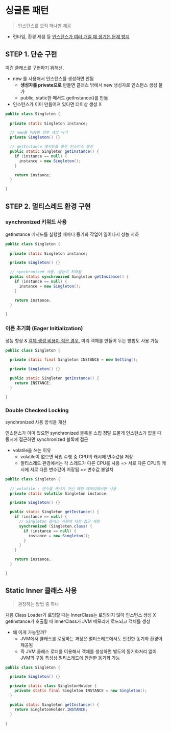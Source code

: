 # 싱글톤 패턴

> 인스턴스를 오직 하나만 제공

- 런타임, 환경 세팅 등 <u>인스턴스가 여러 개일 때 생기는 문제 방지</u>

## STEP 1. 단순 구현

이런 클래스를 구현하기 위해선,
- new 를 사용해서 인스턴스를 생성하면 안됨
  - **생성자를 private으로** 만들면 클래스 밖에서 new 생성자로 인스턴스 생성 불가
  - public, static한 메서드 getInstance()를 만듦
- 인스턴스가 이미 만들어져 있다면 더이상 생성 X

```java
public class Singleton {
  
  private static Singleton instance;

  // new를 이용한 외부 생성 막기
  private Singleton() {}

  // getInstance 메서드를 통한 인스턴스 생성
  public static Singleton getInstance() {
    if (instance == null) {
      instance = new Singleton();
    }

    return instance;
  }

}
```

## STEP 2. 멀티스레드 환경 구현

### synchronized 키워드 사용

getInstance 메서드를 실행할 때마다 동기화 작업이 일어나서 성능 저하

```java
public class Singleton {
  
  private static Singleton instance;

  private Singleton() {}

  // synchronized 사용. 성능이 저하됨
  public static synchronized Singleton getInstance() {
    if (instance == null) {
      instance = new Singleton();
    }

    return instance;
  }

}
```

###  이른 초기화 (Eager Initialization)

성능 향상 & <u>객체 생성 비용이 적은 경우</u>, 
미리 객체를 만들어 두는 방법도 사용 가능

```java
public class Singleton {
  
  private static final Singleton INSTANCE = new Setting();

  private Singleton() {}

  public static Singleton getInstance() {
    return INSTANCE;
  }

}
```

### Double Checked Locking

synchronized 사용 방식을 개선

인스턴스가 이미 있으면 synchronized 블록을 스킵
정말 드물게 인스턴스가 없을 때 동시에 접근하면 synchronized 블록에 접근

- volatile을 쓰는 이유
  - volatile이 없으면 작업 수행 중 CPU의 캐시에 변수값을 저장
  - 멀티스레드 환경에서는 각 스레드가 다른 CPU를 사용 => 서로 다른 CPU의 캐시에 서로 다른 변수값이 저장됨 => 변수값 불일치

```java
public class Singleton {
  
  // volatile : 변수를 캐시가 아닌 메인 메모리에서만 사용
  private static volatile Singleton instance;

  private Singleton() {}

  public static Singleton getInstance() {
    if (instance == null) {
      // Singleton 클래스 자원에 대한 접근 제한
      synchronized (Singleton.class) {
        if (instance == null) {
          instance = new Singleton();
        }
      }
    }

    return instance;
  }

}
```

## Static Inner 클래스 사용

> 권장하는 방법 중 하나

처음 Class Loader가 로딩할 때는 InnerClass는 로딩되지 않아 인스턴스 생성 X
getInstance가 호출될 때 InnerClass가 JVM 메모리에 로드되고 객체를 생성

- 왜 이게 가능할까?
  - JVM에서 클래스를 로딩하는 과정은 멀티스레드에서도 안전한 동기화 환경이 제공됨
  - 즉 JVM 클래스 로더를 이용해서 객체를 생성하면 별도의 동기화처리 없이 JVM의 구동 특성상 멀티스레드에 안전한 동기화 가능

```java
public class Singleton {

  private Singleton() {}

  private static class SingletonHolder {
    private static final Singleton INSTANCE = new Singleton();
  }

  public static Singleton getInstance() {
    return SingletonHolder.INSTANCE;
  }

}
```
